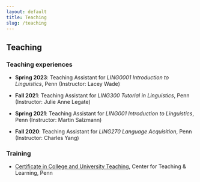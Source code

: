 ```yaml
---
layout: default
title: Teaching
slug: /teaching
---
```


## Teaching

### Teaching experiences

* **Spring 2023**: Teaching Assistant for *LING0001 Introduction to Linguistics*, Penn (Instructor: Lacey Wade)

* **Fall 2021**: Teaching Assistant for *LING300 Tutorial in Linguistics*, Penn (Instructor: Julie Anne Legate)

* **Spring 2021**: Teaching Assistant for *LING001 Introduction to Linguistics*, Penn (Instructor: Martin Salzmann)

* **Fall 2020**: Teaching Assistant for *LING270 Language Acquisition*, Penn (Instructor: Charles Yang)

### Training

* <a href="https://ctl.upenn.edu/programs/grad-students/ctl-teaching-certificate/">Certificate in College and University Teaching</a>, Center for Teaching & Learning, Penn


<br />
<br />
